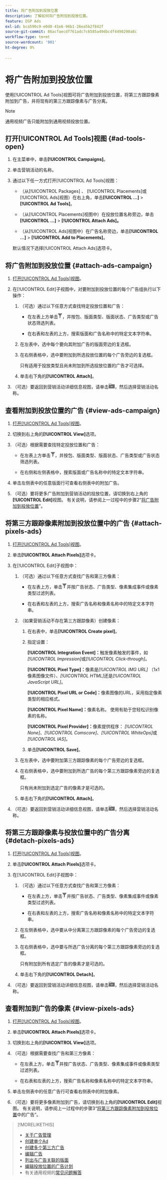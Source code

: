 ```yaml
---
title: 将广告附加到投放位置
description: 了解如何将广告附加到投放位置。
feature: DSP Ads
exl-id: bca590c9-e0d0-41e6-96b1-26ea5b2f842f
source-git-commit: 86acfaecdf761adc7c6585a49dbcdf4490290a8c
workflow-type: tm+mt
source-wordcount: '901'
ht-degree: 0%

---
```


# 将广告附加到投放位置

使用[!UICONTROL Ad Tools]视图可将广告附加到投放位置，将第三方跟踪像素附加到广告，并将现有的第三方跟踪像素与广告分离。

>[!NOTE]
>
>通用视频广告只能附加到通用视频投放位置。

## 打开[!UICONTROL Ad Tools]视图 {#ad-tools-open}

1. 在主菜单中，单击&#x200B;**[!UICONTROL Campaigns]**。

1. 单击营销活动的名称。

1. 通过以下任一方式打开[!UICONTROL Ad Tools]视图：

   * （从[!UICONTROL Packages] 、 [!UICONTROL Placements]或[!UICONTROL Ads]视图）在右上角，单击&#x200B;**[!UICONTROL ...]** > **[!UICONTROL Ad Tools]**。

   * （从[!UICONTROL Placements]视图中）在投放位置名称旁边，单击&#x200B;**[!UICONTROL ...]** > **[!UICONTROL Attach Ads]。**

   * （从[!UICONTROL Ads]视图中）在广告名称旁边，单击&#x200B;**[!UICONTROL ...]** > **[!UICONTROL Add to Placements]**。

   默认情况下选择[!UICONTROL Attach Ads]选项卡。

## 将广告附加到投放位置 {#attach-ads-campaign}

1. [打开[!UICONTROL Ad Tools]视图](#ad-tools-open)。

1. 在[!UICONTROL Edit]子视图中，对要附加到投放位置的每个广告组执行以下操作：

   1. （可选）通过以下任意方式查找特定投放位置和广告：

      * 在左表上方单击![筛选器](/help/dsp/assets/filter.png)，并按包、版面类型、版面状态、广告类型或广告状态筛选列表。

      * 在右表和左表的上方，搜索版面和广告名称中的特定文本字符串。

   1. 在左表中，选中每个要向其附加广告的版面旁边的复选框。

   1. 在右侧表格中，选中要附加到所选投放位置的每个广告旁边的复选框。

      只有适用于投放类型且尚未附加到所选投放位置的广告才可选择。

   1. 单击右下角的&#x200B;**[!UICONTROL Attach]**。

1. （可选）要返回到营销活动详细信息视图，请单击![返回到文件夹](/help/dsp/assets/breadcrumb-return.png "返回到文件夹[!UICONTROL Ad Tools]左侧的文件夹")，然后选择营销活动名称。

## 查看附加到投放位置的广告 {#view-ads-campaign}

<!-- should be a separate page, combined with "List the Placements Associated with an Ad" (although that pertains to a single ad only), or maybe just rename this topic -->

1. [打开[!UICONTROL Ad Tools]视图](#ad-tools-open)。

1. 切换到右上角的&#x200B;**[!UICONTROL View]**&#x200B;选项。

1. （可选）根据需要查找特定投放位置和广告：

   * 在左表上方单击![筛选器](/help/dsp/assets/filter.png)，并按包、版面类型、版面状态、广告类型或广告状态筛选列表。

   * 在右侧和左侧表格中，搜索版面或广告名称中的特定文本字符串。

1. 单击左侧表中的任意版面行可查看右侧表中的附加广告。

1. （可选）要将更多广告附加到营销活动的投放位置，请切换到右上角的&#x200B;**[!UICONTROL Edit]**&#x200B;视图。 有关说明，请参阅上一过程中的步骤2“[将广告附加到投放位置](#attach-ads-campaign)”。

## 将第三方跟踪像素附加到投放位置中的广告 {#attach-pixels-ads}

1. [打开[!UICONTROL Ad Tools]视图](#ad-tools-open)。

1. 单击&#x200B;**[!UICONTROL Attach Pixels]**&#x200B;选项卡。

1. 在[!UICONTROL Edit]子视图中：

   1. （可选）通过以下任意方式查找广告和第三方像素：

      * 在左表上方，单击![过滤器](/help/dsp/assets/filter.png)并按广告状态、广告类型、像素集成事件或像素类型过滤列表。

      * 在右表和左表的上方，搜索广告名称和像素名称中的特定文本字符串。

   1. （如果营销活动不存在第三方跟踪像素）创建像素：

      1. 在右表中，单击&#x200B;**[!UICONTROL Create pixel]**。

      1. 指定设置：

         **[!UICONTROL Integration Event]：**&#x200B;触发像素触发的事件，如&#x200B;*[!UICONTROL Impression]*&#x200B;或&#x200B;*[!UICONTROL Click-through]*。

         **[!UICONTROL Pixel Type]：**&#x200B;像素是&#x200B;*[!UICONTROL IMG URL]* （1x1像素图像文件）、*[!UICONTROL HTML]*&#x200B;还是&#x200B;*[!UICONTROL JavaScript URL]*。

         **[!UICONTROL Pixel URL or Code]：**&#x200B;像素图像的URL，采用指定像素类型的相应格式。

         **[!UICONTROL Pixel Name]：**&#x200B;像素名称。 使用有助于您轻松识别像素的名称。

         **[!UICONTROL Pixel Provider]：**&#x200B;像素提供程序： *[!UICONTROL None]*、*[!UICONTROL Comscore]*、*[!UICONTROL WhiteOps]*&#x200B;或&#x200B;*[!UICONTROL IAS]*。

      1. 单击&#x200B;**[!UICONTROL Save]**。

   1. 在左表中，选中要附加第三方跟踪像素的每个广告旁边的复选框。

   1. 在右侧表格中，选中要附加到所选广告的每个第三方跟踪像素旁边的复选框。

      只有尚未附加到选定广告的像素才是可选的。

   1. 单击右下角的&#x200B;**[!UICONTROL Attach]**。

1. （可选）要返回到营销活动详细信息视图，请单击![返回到文件夹](/help/dsp/assets/breadcrumb-return.png "返回到文件夹[!UICONTROL Ad Tools]左侧的文件夹")，然后选择营销活动名称。

## 将第三方跟踪像素与投放位置中的广告分离 {#detach-pixels-ads}

1. [打开[!UICONTROL Ad Tools]视图](#ad-tools-open)。

1. 单击&#x200B;**[!UICONTROL Attach Pixels]**&#x200B;选项卡。

1. 在[!UICONTROL Edit]子视图中：

   1. （可选）通过以下任意方式查找广告和第三方像素：

      * 在左表上方，单击![过滤器](/help/dsp/assets/filter.png)并按广告状态、广告类型、像素集成事件或像素类型过滤列表。

      * 在右表和左表的上方，搜索广告名称和像素名称中的特定文本字符串。

   1. 在左侧表格中，选中要从中分离第三方跟踪像素的每个广告旁边的复选框。

   1. 在右侧表格中，选中要与所选广告分离的每个第三方跟踪像素旁边的复选框。

      只有附加到所有选定广告的像素才是可选的。

   1. 单击右下角的&#x200B;**[!UICONTROL Detach]**。

1. （可选）要返回到营销活动详细信息视图，请单击![返回到文件夹](/help/dsp/assets/breadcrumb-return.png "返回到文件夹[!UICONTROL Ad Tools]左侧的文件夹")，然后选择营销活动名称。

## 查看附加到广告的像素 {#view-pixels-ads}

1. [打开[!UICONTROL Ad Tools]视图](#ad-tools-open)。

1. 单击&#x200B;**[!UICONTROL Attach Pixels]**&#x200B;选项卡。

1. 切换到右上角的&#x200B;**[!UICONTROL View]**&#x200B;选项。

1. （可选）根据需要查找广告和第三方像素：

   * 在左表上方，单击![过滤器](/help/dsp/assets/filter.png)并按广告状态、广告类型、像素集成事件或像素类型过滤列表。

   * 在右表和左表的上方，搜索广告名称和像素名称中的特定文本字符串。

1. 单击左侧表中的任意广告行可查看右侧表中的附加像素。

1. （可选）要将更多像素附加到广告，请切换到右上角的&#x200B;**[!UICONTROL Edit]**&#x200B;视图。 有关说明，请参阅上一过程中的步骤3“[将第三方跟踪像素附加到投放位置](#attach-pixels-ads)中的广告”。

>[!MORELIKETHIS]
>
>* [关于广告管理](ad-about.md)
>* [创建单个Ad](ad-create.md)
>* [创建多个第三方广告](ad-create-multiple.md)
>* [编辑广告](ad-edit.md)
>* [列出与广告关联的版面](ad-list-placements.md)
>* [编辑投放位置的广告计划](/help/dsp/campaign-management/placements/placement-edit-ad-schedule.md)
>* 有关通用视频的[常见问题解答](/help/dsp/campaign-management/faq-universal-video.md)

